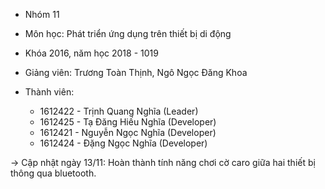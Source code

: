 - Nhóm 11

- Môn học: Phát triển ứng dụng trên thiết bị di động

- Khóa 2016, năm học 2018 - 1019

- Giảng viên: Trương Toàn Thịnh, Ngô Ngọc Đăng Khoa

- Thành viên:

  + 1612422 - Trịnh Quang Nghĩa (Leader)
  + 1612425 - Tạ Đăng Hiếu Nghĩa (Developer)
  + 1612421 - Nguyễn Ngọc Nghĩa (Developer)
  + 1612424 - Đặng Ngọc Nghĩa (Developer)

-> Cập nhật ngày 13/11: Hoàn thành tính năng chơi cờ caro giữa hai thiết bị thông qua bluetooth.